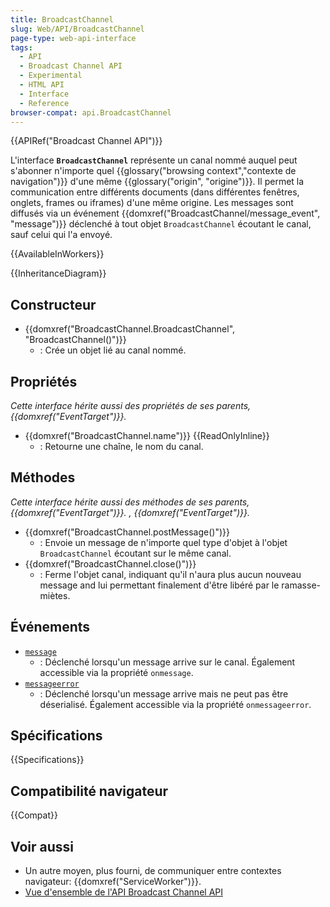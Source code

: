 ```yaml
---
title: BroadcastChannel
slug: Web/API/BroadcastChannel
page-type: web-api-interface
tags:
  - API
  - Broadcast Channel API
  - Experimental
  - HTML API
  - Interface
  - Reference
browser-compat: api.BroadcastChannel
---
```

{{APIRef("Broadcast Channel API")}}

L'interface **`BroadcastChannel`** représente un canal nommé auquel peut s'abonner n'importe quel {{glossary("browsing context","contexte de navigation")}} d'une même {{glossary("origin", "origine")}}. Il permet la communication entre différents documents (dans différentes fenêtres, onglets, frames ou iframes) d'une même origine. Les messages sont diffusés via un événement {{domxref("BroadcastChannel/message_event", "message")}} déclenché à tout objet `BroadcastChannel` écoutant le canal, sauf celui qui l'a envoyé.

{{AvailableInWorkers}}

{{InheritanceDiagram}}

## Constructeur

- {{domxref("BroadcastChannel.BroadcastChannel", "BroadcastChannel()")}}
  - : Crée un objet lié au canal nommé.

## Propriétés

_Cette interface hérite aussi des propriétés de ses parents, {{domxref("EventTarget")}}._

- {{domxref("BroadcastChannel.name")}} {{ReadOnlyInline}}
  - : Retourne une chaîne, le nom du canal.

## Méthodes

__Cette interface hérite aussi des méthodes de ses parents, {{domxref("EventTarget")}}._
, {{domxref("EventTarget")}}._

- {{domxref("BroadcastChannel.postMessage()")}}
  - : Envoie un message de n'importe quel type d'objet à l'objet `BroadcastChannel` écoutant sur le même canal.
- {{domxref("BroadcastChannel.close()")}}
  - : Ferme l'objet canal, indiquant qu'il n'aura plus aucun nouveau message and lui permettant finalement d'être libéré par le ramasse-miètes.

## Événements

- [`message`](/fr/docs/Web/API/BroadcastChannel/message_event)
  - : Déclenché lorsqu'un message arrive sur le canal.
    Également accessible via la propriété `onmessage`.
- [`messageerror`](/fr/docs/Web/API/BroadcastChannel/messageerror_event)
  - : Déclenché lorsqu'un message arrive mais ne peut pas être déserialisé.
    Également accessible via la propriété `onmessageerror`.

## Spécifications

{{Specifications}}

## Compatibilité navigateur

{{Compat}}

## Voir aussi

- Un autre moyen, plus fourni, de communiquer entre contextes navigateur: {{domxref("ServiceWorker")}}.
- [Vue d'ensemble de l'API Broadcast Channel API](/fr/docs/Web/API/Broadcast_Channel_API)
